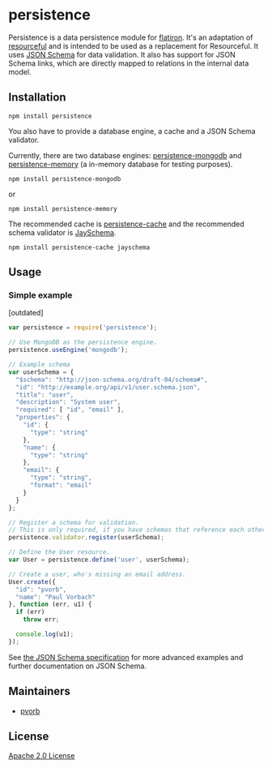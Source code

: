 persistence
===========

Persistence is a data persistence module for [flatiron](http://flatironjs.org/).
It's an adaptation of [resourceful](https://github.com/flatiron/resourceful)
and is intended to be used as a replacement for Resourceful. It uses [JSON
Schema](http://json-schema.org/) for data validation. It also has support for
JSON Schema links, which are directly mapped to relations in the internal data
model.


Installation
------------

    npm install persistence

You also have to provide a database engine, a cache and a JSON Schema validator.

Currently, there are two database engines:
[persistence-mongodb](https://github.com/n-fuse/persistence-mongodb) and
[persistence-memory](https://github.com/n-fuse/persistence-memory) (a in-memory
database for testing purposes).

    npm install persistence-mongodb

or

    npm install persistence-memory

The recommended cache is
[persistence-cache](https://github.com/n-fuse/persistence-cache) and the
recommended schema validator is
[JaySchema](https://github.com/natesilva/jayschema).

    npm install persistence-cache jayschema


Usage
-----

### Simple example

[outdated]

``` javascript
var persistence = require('persistence');

// Use MongoDB as the persistence engine.
persistence.useEngine('mongodb');

// Example schema
var userSchema = {
  "$schema": "http://json-schema.org/draft-04/schema#",
  "id": "http://example.org/api/v1/user.schema.json",
  "title": "user",
  "description": "System user",
  "required": [ "id", "email" ],
  "properties": {
    "id": {
      "type": "string"
    },
    "name": {
      "type": "string"
    },
    "email": {
      "type": "string",
      "format": "email"
    }
  }
};

// Register a schema for validation.
// This is only required, if you have schemas that reference each other.
persistence.validator.register(userSchema);

// Define the User resource.
var User = persistence.define('user', userSchema);

// Create a user, who's missing an email address.
User.create({
  "id": "pvorb",
  "name": "Paul Vorbach"
}, function (err, u1) {
  if (err)
    throw err;

  console.log(u1);
});
```

See [the JSON Schema specification](http://json-schema.org) for more advanced
examples and further documentation on JSON Schema.


Maintainers
-----------

  * [pvorb](https://github.com/pvorb)


License
-------

[Apache 2.0 License](LICENSE.txt)
